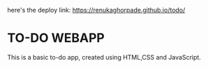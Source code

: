 here's the deploy link: https://renukaghorpade.github.io/todo/
# TO-DO WEBAPP
This is a basic to-do app, created using HTML,CSS and JavaScript.
